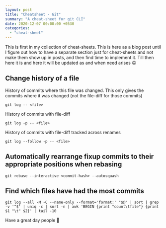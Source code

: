 ```yaml
---
layout: post
title: "Cheatsheet - Git"
summary: "A cheat-sheet for git CLI"
date: 2020-12-07 00:00:00 +0530
categories:
  - "cheat-sheet"
---
```


This is first in my collection of cheat-sheets. This is here as a blog post until I figure out how to have a separate section just for cheat-sheets and not make them show up in posts, and then find time to implement it. Till then here it is and here it will be updated as and when need arises 🙃

## Change history of a file

History of commits where this file was changed. This only gives the commits where it was changed (not the file-diff for those commits)

```shell
git log -- <file>
```

History of commits with file-diff

```shell
git log -p -- <file>
```

History of commits with file-diff tracked across renames

```shell
git log --follow -p -- <file>
```

## Automatically rearrange fixup commits to their appropriate positions when rebasing

```shell
git rebase --interactive <commit-hash> --autosquash
```

## Find which files have had the most commits

```shell
git log --all -M -C --name-only --format='format:' "$@" | sort | grep -v '^$' | uniq -c | sort -n | awk 'BEGIN {print "count\tfile"} {print $1 "\t" $2}' | tail -10
```

Have a great day people 👋
